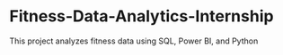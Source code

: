 # Fitness-Data-Analytics-Internship
This project analyzes fitness data using SQL, Power BI, and Python
